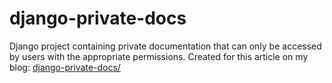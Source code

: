 # django-private-docs

Django project containing private documentation that can only be accessed by users with the appropriate permissions. Created for this article on my blog: [django-private-docs/](https://spaceshaman.github.io/2023/12/15/django-private-docs/)
